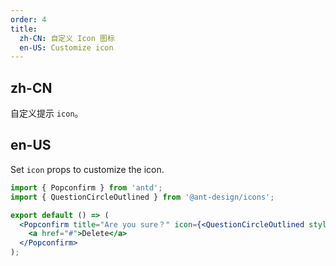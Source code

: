 ```yaml
---
order: 4
title:
  zh-CN: 自定义 Icon 图标
  en-US: Customize icon
---
```


## zh-CN

自定义提示 `icon`。

## en-US

Set `icon` props to customize the icon.

```jsx
import { Popconfirm } from 'antd';
import { QuestionCircleOutlined } from '@ant-design/icons';

export default () => (
  <Popconfirm title="Are you sure？" icon={<QuestionCircleOutlined style={{ color: 'red' }} />}>
    <a href="#">Delete</a>
  </Popconfirm>
);
```
